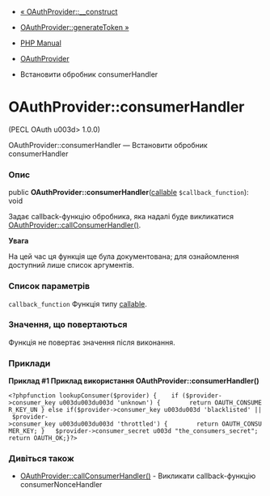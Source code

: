 - [« OAuthProvider::\_\_construct](oauthprovider.construct.md)
- [OAuthProvider::generateToken »](oauthprovider.generatetoken.md)

- [PHP Manual](index.md)
- [OAuthProvider](class.oauthprovider.md)
- Встановити обробник consumerHandler

# OAuthProvider::consumerHandler

(PECL OAuth u003d> 1.0.0)

OAuthProvider::consumerHandler — Встановити обробник consumerHandler

### Опис

public
**OAuthProvider::consumerHandler**([callable](language.types.callable.md)
`$callback_function`): void

Задає callback-функцію обробника, яка надалі буде
викликатися
[OAuthProvider::callConsumerHandler()](oauthprovider.callconsumerhandler.md).

**Увага**

На цей час ця функція ще була документована; для
ознайомлення доступний лише список аргументів.

### Список параметрів

`callback_function`
Функція типу [callable](language.types.callable.md).

### Значення, що повертаються

Функція не повертає значення після виконання.

### Приклади

**Приклад #1 Приклад використання **OAuthProvider::consumerHandler()****

` <?phpfunction lookupConsumer($provider) {    if ($provider->consumer_key u003du003du003d 'unknown') {        return OAUTH_CONSUMER_KEY_UN } else if($provider->consumer_key u003du003d 'blacklisted' || $provider->consumer_key u003du003du003d 'throttled') {        return OAUTH_CONSUMER_KEY; }   $provider->consumer_secret u003d "the_consumers_secret"; return OAUTH_OK;}?> `

### Дивіться також

- [OAuthProvider::callConsumerHandler()](oauthprovider.callconsumerhandler.md) -
Викликати callback-функцію consumerNonceHandler
